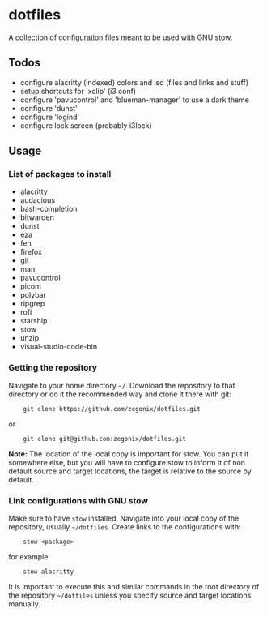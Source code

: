 # dotfiles

A collection of configuration files meant to be used with GNU stow.


## Todos

* configure alacritty (indexed) colors and lsd (files and links and stuff)
* setup shortcuts for 'xclip' (i3 conf)
* configure 'pavucontrol' and 'blueman-manager' to use a dark theme
* configure 'dunst'
* configure 'logind'
* configure lock screen (probably i3lock)


## Usage

### List of packages to install
* alacritty
* audacious
* bash-completion
* bitwarden
* dunst
* eza
* feh
* firefox
* git
* man
* pavucontrol
* picom
* polybar
* ripgrep
* rofi
* starship
* stow
* unzip
* visual-studio-code-bin


### Getting the repository
Navigate to your home directory `~/`.
Download the repository to that directory or do it the recommended way and clone it there with git:
```
    git clone https://github.com/zegonix/dotfiles.git
```
or
```
    git clone git@github.com:zegonix/dotfiles.git
```

**Note:** The location of the local copy is important for stow. You can put it somewhere else, but you will have to configure stow to inform it of non default source and target locations, the target is relative to the source by default.


### Link configurations with GNU stow
Make sure to have `stow` installed.
Navigate into your local copy of the repository, usually `~/dotfiles`.
Create links to the configurations with:
```
    stow <package>
```
for example
```
    stow alacritty
```
It is important to execute this and similar commands in the root directory of the repository `~/dotfiles` unless you specify source and target locations manually.
